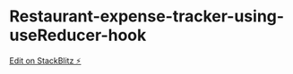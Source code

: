# Restaurant-expense-tracker-using-useReducer-hook

[Edit on StackBlitz ⚡️](https://stackblitz.com/edit/react-kcmtin)